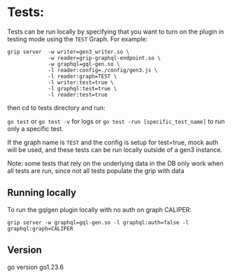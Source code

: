 # Tests:

Tests can be run locally by specifying that you want to turn on the plugin in testing mode using the `TEST` Graph. For example:

```
grip server  -w writer=gen3_writer.so \
             -w reader=grip-graphql-endpoint.so \
             -w graphql=gql-gen.so \
             -l reader:config=./config/gen3.js \
             -l reader:graph=TEST \
             -l writer:test=true \
             -l graphql:test=true \
             -l reader:test=true
```

then cd to tests directory and run:

`go test` or `go test -v` for logs or `go test -run [specific_test_name]` to run only a specific test.

If the graph name is `TEST` and the config is setup for test=true, mock auth will be used, and these tests can be run locally outside of a gen3 instance.

Note: some tests that rely on the underlying data in the DB only work when all tests are run, since not all tests populate the grip with data

## Running locally

To run the gqlgen plugin locally with no auth on graph CALIPER:

```
grip server -w graphql=gql-gen.so -l graphql:auth=false -l graphql:graph=CALIPER
```

## Version

go version go1.23.6
